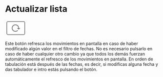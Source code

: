 # Actualizar lista

![](<../../../../../../.gitbook/assets/imagen (242).png>)&#x20;

Este botón refresca los movimientos en pantalla en caso de haber modificado algún valor en el filtro de fechas. No es necesario pulsarlo en caso de haber cualquier otro cambio ya que todos los demás fuerzan automáticamente el refresco de los movimientos en pantalla. En orden de tabulación está después de las fechas, es decir, si modificas alguna fecha y das tabulador e intro estás pulsando el botón.
